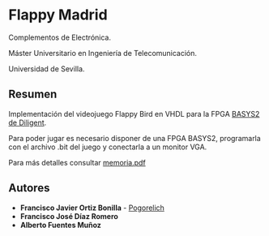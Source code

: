 # Flappy Madrid

Complementos de Electrónica.

Máster Universitario en Ingeniería de Telecomunicación.

Universidad de Sevilla.

## Resumen

Implementación del videojuego Flappy Bird en VHDL para la FPGA [BASYS2 de Diligent](https://reference.digilentinc.com/reference/programmable-logic/basys-2/reference-manual). 

Para poder jugar es necesario disponer de una FPGA BASYS2, programarla con el archivo .bit del juego y conectarla a un monitor VGA.

Para más detalles consultar [memoria.pdf](Memoria.pdf)


## Autores

* **Francisco Javier  Ortiz Bonilla** - [Pogorelich](https://github.com/pogorelich)
* **Francisco José Díaz Romero**
* **Alberto Fuentes Muñoz**
